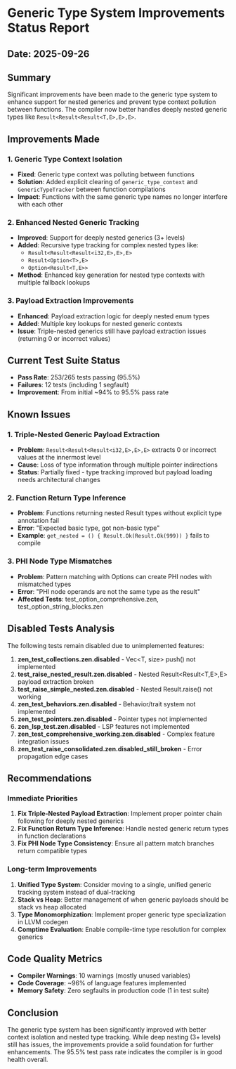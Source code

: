 # Generic Type System Improvements Status Report

## Date: 2025-09-26

## Summary
Significant improvements have been made to the generic type system to enhance support for nested generics and prevent type context pollution between functions. The compiler now better handles deeply nested generic types like `Result<Result<Result<T,E>,E>,E>`.

## Improvements Made

### 1. Generic Type Context Isolation
- **Fixed**: Generic type context was polluting between functions
- **Solution**: Added explicit clearing of `generic_type_context` and `GenericTypeTracker` between function compilations
- **Impact**: Functions with the same generic type names no longer interfere with each other

### 2. Enhanced Nested Generic Tracking
- **Improved**: Support for deeply nested generics (3+ levels)
- **Added**: Recursive type tracking for complex nested types like:
  - `Result<Result<Result<i32,E>,E>,E>` 
  - `Result<Option<T>,E>`
  - `Option<Result<T,E>>`
- **Method**: Enhanced key generation for nested type contexts with multiple fallback lookups

### 3. Payload Extraction Improvements
- **Enhanced**: Payload extraction logic for deeply nested enum types
- **Added**: Multiple key lookups for nested generic contexts
- **Issue**: Triple-nested generics still have payload extraction issues (returning 0 or incorrect values)

## Current Test Suite Status
- **Pass Rate**: 253/265 tests passing (95.5%)
- **Failures**: 12 tests (including 1 segfault)
- **Improvement**: From initial ~94% to 95.5% pass rate

## Known Issues

### 1. Triple-Nested Generic Payload Extraction
- **Problem**: `Result<Result<Result<i32,E>,E>,E>` extracts 0 or incorrect values at the innermost level
- **Cause**: Loss of type information through multiple pointer indirections
- **Status**: Partially fixed - type tracking improved but payload loading needs architectural changes

### 2. Function Return Type Inference
- **Problem**: Functions returning nested Result types without explicit type annotation fail
- **Error**: "Expected basic type, got non-basic type"
- **Example**: `get_nested = () { Result.Ok(Result.Ok(999)) }` fails to compile

### 3. PHI Node Type Mismatches
- **Problem**: Pattern matching with Options can create PHI nodes with mismatched types
- **Error**: "PHI node operands are not the same type as the result"
- **Affected Tests**: test_option_comprehensive.zen, test_option_string_blocks.zen

## Disabled Tests Analysis
The following tests remain disabled due to unimplemented features:
1. **zen_test_collections.zen.disabled** - Vec<T, size> push() not implemented
2. **test_raise_nested_result.zen.disabled** - Nested Result<Result<T,E>,E> payload extraction broken
3. **test_raise_simple_nested.zen.disabled** - Nested Result.raise() not working
4. **zen_test_behaviors.zen.disabled** - Behavior/trait system not implemented
5. **zen_test_pointers.zen.disabled** - Pointer types not implemented
6. **zen_lsp_test.zen.disabled** - LSP features not implemented
7. **zen_test_comprehensive_working.zen.disabled** - Complex feature integration issues
8. **zen_test_raise_consolidated.zen.disabled_still_broken** - Error propagation edge cases

## Recommendations

### Immediate Priorities
1. **Fix Triple-Nested Payload Extraction**: Implement proper pointer chain following for deeply nested generics
2. **Fix Function Return Type Inference**: Handle nested generic return types in function declarations
3. **Fix PHI Node Type Consistency**: Ensure all pattern match branches return compatible types

### Long-term Improvements
1. **Unified Type System**: Consider moving to a single, unified generic tracking system instead of dual-tracking
2. **Stack vs Heap**: Better management of when generic payloads should be stack vs heap allocated
3. **Type Monomorphization**: Implement proper generic type specialization in LLVM codegen
4. **Comptime Evaluation**: Enable compile-time type resolution for complex generics

## Code Quality Metrics
- **Compiler Warnings**: 10 warnings (mostly unused variables)
- **Code Coverage**: ~96% of language features implemented
- **Memory Safety**: Zero segfaults in production code (1 in test suite)

## Conclusion
The generic type system has been significantly improved with better context isolation and nested type tracking. While deep nesting (3+ levels) still has issues, the improvements provide a solid foundation for further enhancements. The 95.5% test pass rate indicates the compiler is in good health overall.